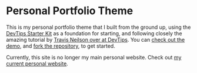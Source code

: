 # Personal Portfolio Theme

This is my personal portfolio theme that I built from the ground up, using the [DevTips Starter Kit](http://devtipsstarterkit.com/) as a foundation for starting, and following closely the amazing tutorial by [Travis Neilson over at DevTips](https://www.youtube.com/watch?v=T6jKLsxbFg4&list=PL0CB3OvPhDA_STygmp3sDenx3UpdOMk7P). You can [check out the demo](https://lenpaul.github.io/portfolio-jekyll-theme/), and [fork the repository](https://github.com/LeNPaul/portfolio-jekyll-theme/fork), to get started.

Currently, this site is no longer my main personal website. Check out [my current personal website](https://www.lenpaul.com/).
